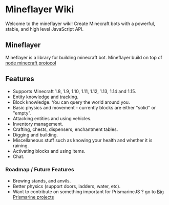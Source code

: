 # Mineflayer Wiki

Welcome to the mineflayer wiki!
Create Minecraft bots with a powerful, stable, and high level JavaScript API.

## Mineflayer

Mineflayer is a library for building minecraft bot. Mineflayer build on top of [node minecraft protocol](https://github.com/PrismarineJS/node-minecraft-protocol)

## Features

- Supports Minecraft 1.8, 1.9, 1.10, 1.11, 1.12, 1.13, 1.14 and 1.15.
- Entity knowledge and tracking.
- Block knowledge. You can query the world around you.
- Basic physics and movement - currently blocks are either "solid" or "empty".
- Attacking entities and using vehicles.
- Inventory management.
- Crafting, chests, dispensers, enchantment tables.
- Digging and building.
- Miscellaneous stuff such as knowing your health and whether it is raining.
- Activating blocks and using items.
- Chat.

### Roadmap / Future Features

- Brewing stands, and anvils.
- Better physics (support doors, ladders, water, etc).
- Want to contribute on something important for PrismarineJS ? go to [Big Prismarine projects](https://github.com/PrismarineJS/mineflayer/wiki/Big-Prismarine-projects)
